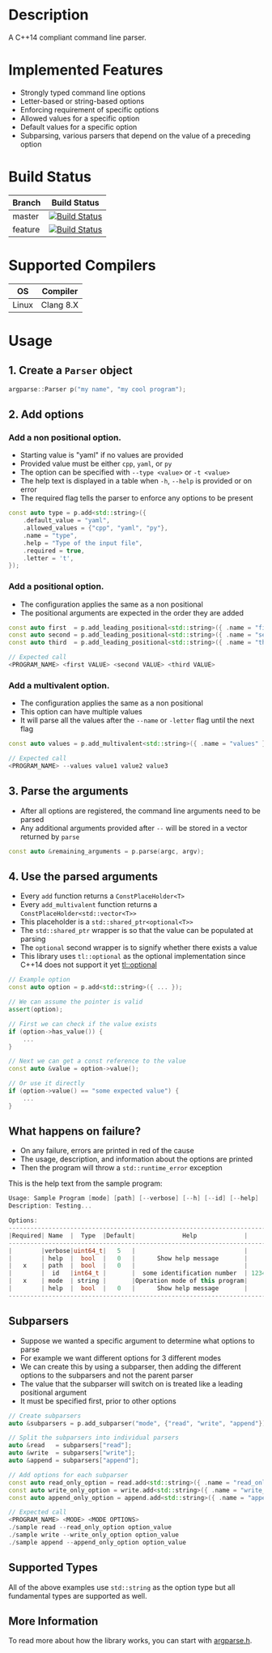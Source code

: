 # Description
A C++14 compliant command line parser.

# Implemented Features
- Strongly typed command line options
- Letter-based or string-based options
- Enforcing requirement of specific options
- Allowed values for a specific option
- Default values for a specific option
- Subparsing, various parsers that depend on the value of a preceding option

# Build Status

Branch  | Build Status
------- | -------
master  | [![Build Status](https://travis-ci.org/jpan127/argparse.svg?branch=master)](https://travis-ci.org/jpan127/argparse)
feature | [![Build Status](https://travis-ci.org/jpan127/argparse.svg?branch=feature)](https://travis-ci.org/jpan127/argparse)

# Supported Compilers

OS     | Compiler
------ | ------
Linux  | Clang 8.X

# Usage

## 1. Create a `Parser` object
```c++
argparse::Parser p("my name", "my cool program");
```

## 2. Add options

### Add a non positional option.

- Starting value is "yaml" if no values are provided
- Provided value must be either `cpp`, `yaml`, or `py`
- The option can be specified with `--type <value>` or `-t <value>`
- The help text is displayed in a table when `-h`, `--help` is provided or on error
- The required flag tells the parser to enforce any options to be present

```c++
const auto type = p.add<std::string>({
    .default_value = "yaml",
    .allowed_values = {"cpp", "yaml", "py"},
    .name = "type",
    .help = "Type of the input file",
    .required = true,
    .letter = 't',
});
```

### Add a positional option.

- The configuration applies the same as a non positional
- The positional arguments are expected in the order they are added

```c++
const auto first  = p.add_leading_positional<std::string>({ .name = "first"  });
const auto second = p.add_leading_positional<std::string>({ .name = "second" });
const auto third  = p.add_leading_positional<std::string>({ .name = "third"  });

// Expected call
<PROGRAM_NAME> <first VALUE> <second VALUE> <third VALUE>
```

### Add a multivalent option.

- The configuration applies the same as a non positional
- This option can have multiple values
- It will parse all the values after the `--name` or `-letter` flag until the next flag

```c++
const auto values = p.add_multivalent<std::string>({ .name = "values" });

// Expected call
<PROGRAM_NAME> --values value1 value2 value3
```

## 3. Parse the arguments

- After all options are registered, the command line arguments need to be parsed
- Any additional arguments provided after `--` will be stored in a vector returned by `parse`

```c++
const auto &remaining_arguments = p.parse(argc, argv);
```

## 4. Use the parsed arguments

- Every `add` function returns a `ConstPlaceHolder<T>`
- Every `add_multivalent` function returns a `ConstPlaceHolder<std::vector<T>>`
- This placeholder is a `std::shared_ptr<optional<T>>`
- The `std::shared_ptr` wrapper is so that the value can be populated at parsing
- The `optional` second wrapper is to signify whether there exists a value
- This library uses `tl::optional` as the optional implementation since C++14 does not support it yet [tl::optional](https://github.com/TartanLlama/optional)

```c++
// Example option
const auto option = p.add<std::string>({ ... });

// We can assume the pointer is valid
assert(option);

// First we can check if the value exists
if (option->has_value()) {
    ...
}

// Next we can get a const reference to the value
const auto &value = option->value();

// Or use it directly
if (option->value() == "some expected value") {
    ...
}
```

## What happens on failure?

- On any failure, errors are printed in red of the cause
- The usage, description, and information about the options are printed
- Then the program will throw a `std::runtime_error` exception

This is the help text from the sample program:

```c++
Usage: Sample Program [mode] [path] [--verbose] [--h] [--id] [--help]
Description: Testing...

Options:
--------------------------------------------------------------------------------------------
|Required| Name  |  Type  |Default|             Help             |     Allowed Values      |
--------------------------------------------------------------------------------------------
|        |verbose|uint64_t|   5   |                              |                         |
|        | help  |  bool  |   0   |      Show help message       |                         |
|   x    | path  |  bool  |   0   |                              |                         |
|        |  id   |int64_t |       |  some identification number  | 1234 , 9999 , 127127127 |
|   x    | mode  | string |       |Operation mode of this program|        a , c , b        |
|        | help  |  bool  |   0   |      Show help message       |                         |
--------------------------------------------------------------------------------------------
```

## Subparsers

- Suppose we wanted a specific argument to determine what options to parse
- For example we want different options for 3 different modes
- We can create this by using a subparser, then adding the different options to the subparsers and not the parent parser
- The value that the subparser will switch on is treated like a leading positional argument
- It must be specified first, prior to other options

```c++
// Create subparsers
auto &subparsers = p.add_subparser("mode", {"read", "write", "append"});

// Split the subparsers into individual parsers
auto &read   = subparsers["read"];
auto &write  = subparsers["write"];
auto &append = subparsers["append"];

// Add options for each subparser
const auto read_only_option = read.add<std::string>({ .name = "read_only_option" });
const auto write_only_option = write.add<std::string>({ .name = "write_only_option" });
const auto append_only_option = append.add<std::string>({ .name = "append_only_option" });

// Expected call
<PROGRAM_NAME> <MODE> <MODE OPTIONS>
./sample read --read_only_option option_value
./sample write --write_only_option option_value
./sample append --append_only_option option_value
```

## Supported Types

All of the above examples use `std::string` as the option type but all fundamental types are supported as well.

## More Information

To read more about how the library works, you can start with [argparse.h](argparse/include/argparse.h).

